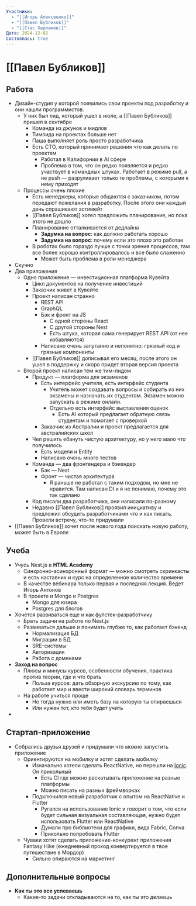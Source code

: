 ```yaml
---
Участники:
  - "[[Игорь Алексеенко]]"
  - "[[Павел Бубликов]]"
  - "[[Стас Харламов]]"
Дата: 2024-12-02
Состоялась: true
---
```

# [[Павел Бубликов]]

## Работа
- Дизайн-студия у которой появились свои проекты под разработку и они нашли программистов. 
	- У них был лид, который ушел в июле, а [[Павел Бубликов]] пришел в сентябре
		- Команда из джунов и мидлов
		- Тимлида на проектах больше нет
		- Паша выполняет роль просто разработчика
		- Есть CTO, который принимает решения что как делать по проектам
			- Работал в Калифорнии в AI сфере
			- Проблема в том, что он редко появляется и редко участвует в командных штуках. Работает в режиме pull, а не push — разруливает только те проблемы, с которыми к нему приходят
	- Процессы очень плохие
		- Есть менеджеры, которые общаются с заказчиком, потом передают пожелания в разработку. После этого они каждый день спрашивают эстимейт
		- [[Павел Бубликов]] хотел предложить планирование, но пока этого не дошло
		- Планирование отталкивается от дедлайна
			- **Задумка на вопрос**: как должно работать хорошо
			- **Задумка на вопрос**: почему если это плохо это работае
		- В роботах было гораздо лучше с точки зрения процессов, там все более хорошо контроллировалось и все было слаженно
			- Может быть проблема в роли менеджера
- Скучно
- Два приложения
	- Одно приложение — инвестиционная платформа Кувейта
		- Цикл документов на получение инвестиций
		- Заказчик живет в Кувейте
		- Проект написан странно
			- REST API
			- GraphQL
			- Бэк и фронт на JS
				- С одной стороны React
				- С другой стороны Nest
				- Есть штука, которая сама генерирует REST API (от нее избавляются)
			- Написано очень запутанно и непонятно: грязный код и грязные компоненты
		- [[Павел Бубликов]] дописывал его месяц, после этого он ушел в поддержку и скоро придет вторая версия проекта
	- Второй проект написан тем же тим-лидом
		- Продукт — платформа для экзаменов
			- Есть интерфейс учителя, есть интерфейс студента
				- Учитель может создавать вопросы и собирать из них экзамены и назначать их студентам. Экзамен можно запускать в режиме онлайн. 
				- Отдельно есть интерфейс выставления оценок
					- Есть AI который предлагает обратную связь студентам и помогает с проверкой
			- Заказчик из Австралии и проект предлагается для австралийских школ
		- Чел решить ебануть чистую архитектуру, но у него мало что получилось
			- Есть модели и Entity
			- Написано очень много тестов
		- Команда — два фронтендера и бэкендер
			- Бэк — Nest
			- Фронт — чистая архитектура
				- Я раньше не работал с таким подходом, но мне не нравится. Там написан DI и я не понимаю, почему это так сделано
		-  Код писали два разработчика, они написали по-разному
		- Недавно [[Павел Бубликов]] проявил инициативу и предложил обсудить разработчиками что и как писать. Провели встречу, что-то придумали
- [[Павел Бубликов]] хочет после нового года поискать новую работу, может быть в Европе
## Учеба 
- Учусь Nest.js в **HTML Academy**
	- Синхронно-асинхронный формат — можно смотреть скринкасты и есть наставник и курс на определенное количество времени
	- В качестве вебинара только первая и последняя лекция. Ведет Игорь Антонов
	- В проекте и Mongo и Postgres
		- Mongo для юзера
		- Postgres для блогов
- Хочется развиваться еще и как фулстек-разработчику
	- Брать задачи на работе по Nest.js
	- Развиваться дальше и понимать глубже то, как работает бэкенд
		- Нормализация БД
		- Миграции в БД
		- SRE-системы
		- Авторизация
		- Работа с доменами
- **Заход на вопрос**
	- Плюсы и минусы курсов, особенности обучения, практика против теории, где и что брать
		- Польза курсов: дать обзорную экскурсию по тому, как работает мир и ввести широкий словарь терминов
	- На работе учиться проще
		- Но тогда нужно или иметь базу на которую ты опираешься
		- Или нужен тот, кто тебя будет учить
- 
## Стартап-приложение
- Собрались друзья друзей и придумали что можно запустить приложение
	- Ориентируются на мобилку и хотят сделать мобилку
		- Изначально хотели сделать ReactNative, но перешли на [Ionic](https://github.com/ionic-team/ionic-framework). Он прикольный
			- Есть CI где можно раскатывать приложение на разные платформы
			- Можно писать на разных фреймворках
		- Подключился новый разработчик с опытом на ReactNative и Flutter
			- Ругался на использование Ionic и говорит о том, что если будет сильная визуальная составляющая, нужно будет использовать Flutter или ReactNative
			- Думали про библиотеки для графики, вида Fabric, Conva
			- Прикольно попробовать Flutter
	- Чуваки хотят сделать приложение-конкурент приложения Fantasy Hike (ежедневный проход конвертируется в твое путешествие в Мордор)
		- Сильно опираются на маркетинг

## Дополнительные вопросы
- **Как ты это все успеваешь**
	- Какие-то задачи откладываются на то, как ты это делаешь